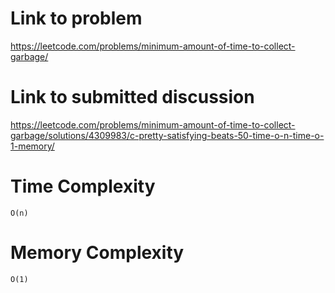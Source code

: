 # Link to problem
https://leetcode.com/problems/minimum-amount-of-time-to-collect-garbage/

# Link to submitted discussion
https://leetcode.com/problems/minimum-amount-of-time-to-collect-garbage/solutions/4309983/c-pretty-satisfying-beats-50-time-o-n-time-o-1-memory/

# Time Complexity
`O(n)`

# Memory Complexity
`O(1)`
